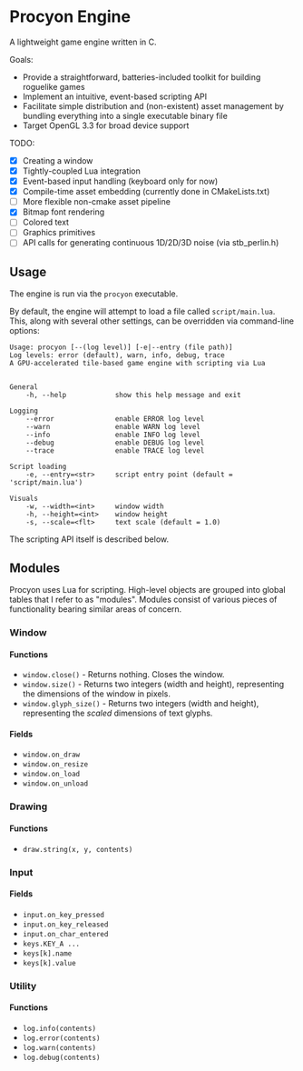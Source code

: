 # Procyon Engine
A lightweight game engine written in C.

Goals:
- Provide a straightforward, batteries-included toolkit for building roguelike games
- Implement an intuitive, event-based scripting API
- Facilitate simple distribution and (non-existent) asset management by bundling everything into a single executable binary file
- Target OpenGL 3.3 for broad device support

TODO:
- [x] Creating a window
- [x] Tightly-coupled Lua integration
- [x] Event-based input handling (keyboard only for now)
- [x] Compile-time asset embedding (currently done in CMakeLists.txt)
- [ ] More flexible non-cmake asset pipeline
- [x] Bitmap font rendering
- [ ] Colored text
- [ ] Graphics primitives
- [ ] API calls for generating continuous 1D/2D/3D noise (via stb_perlin.h)

## Usage
The engine is run via the `procyon` executable.

By default, the engine will attempt to load a file called `script/main.lua`.  This, along with several other settings, can be overridden via command-line options:

```
Usage: procyon [--(log level)] [-e|--entry (file path)]
Log levels: error (default), warn, info, debug, trace
A GPU-accelerated tile-based game engine with scripting via Lua


General
    -h, --help            show this help message and exit

Logging
    --error               enable ERROR log level
    --warn                enable WARN log level
    --info                enable INFO log level
    --debug               enable DEBUG log level
    --trace               enable TRACE log level

Script loading
    -e, --entry=<str>     script entry point (default = 'script/main.lua')

Visuals
    -w, --width=<int>     window width
    -h, --height=<int>    window height
    -s, --scale=<flt>     text scale (default = 1.0)
```

The scripting API itself is described below.

## Modules
Procyon uses Lua for scripting.  High-level objects are grouped into global tables that I refer to as "modules".  Modules consist of various pieces of functionality bearing similar areas of concern.

### Window
#### Functions
- `window.close()` - Returns nothing.  Closes the window.
- `window.size()` - Returns two integers (width and height), representing the dimensions of the window in pixels.
- `window.glyph_size()` - Returns two integers (width and height), representing the *scaled* dimensions of text glyphs.

#### Fields
- `window.on_draw`
- `window.on_resize`
- `window.on_load`
- `window.on_unload`

### Drawing
#### Functions
- `draw.string(x, y, contents)`

### Input
#### Fields
- `input.on_key_pressed`
- `input.on_key_released`
- `input.on_char_entered`
- `keys.KEY_A ...`
- `keys[k].name`
- `keys[k].value`

### Utility
#### Functions
- `log.info(contents)`
- `log.error(contents)`
- `log.warn(contents)`
- `log.debug(contents)`

